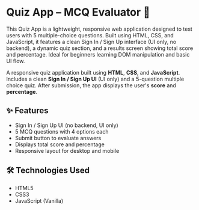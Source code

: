 # Quiz App – MCQ Evaluator 🎯

This Quiz App is a lightweight, responsive web application designed to test users with 5 multiple-choice questions. Built using HTML, CSS, and JavaScript, it features a clean Sign In / Sign Up interface (UI only, no backend), a dynamic quiz section, and a results screen showing total score and percentage. Ideal for beginners learning DOM manipulation and basic UI flow.

A responsive quiz application built using **HTML**, **CSS**, and **JavaScript**. Includes a clean **Sign In / Sign Up UI** (UI only) and a 5-question multiple choice quiz. After submission, the app displays the user's **score** and **percentage**.

## ✨ Features
- Sign In / Sign Up UI (no backend, UI only)
- 5 MCQ questions with 4 options each
- Submit button to evaluate answers
- Displays total score and percentage
- Responsive layout for desktop and mobile

## 🛠️ Technologies Used
- HTML5
- CSS3
- JavaScript (Vanilla)
